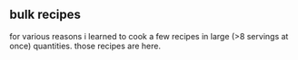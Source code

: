 bulk recipes
---
for various reasons i learned to cook a few recipes in large (>8 servings at
once) quantities. those recipes are here.

